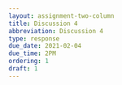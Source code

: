 ```yaml
---
layout: assignment-two-column
title: Discussion 4
abbreviation: Discussion 4
type: response
due_date: 2021-02-04
due_time: 2PM
ordering: 1
draft: 1
---
```

